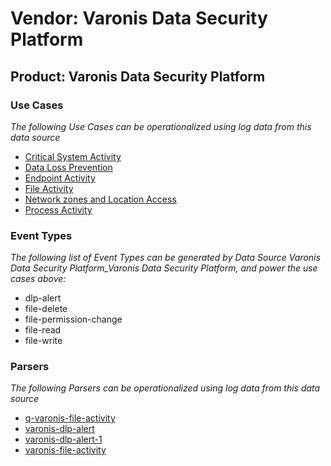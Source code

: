 Vendor: Varonis Data Security Platform
======================================
Product: Varonis Data Security Platform
---------------------------------------

### Use Cases

_The following Use Cases can be operationalized using log data from this data source_

* [Critical System Activity](usecase_critical_system_activity.md)
* [Data Loss Prevention](usecase_data_loss_prevention.md)
* [Endpoint Activity](usecase_endpoint_activity.md)
* [File Activity](usecase_file_activity.md)
* [Network zones and Location Access](usecase_network_zones_and_location_access.md)
* [Process Activity](usecase_process_activity.md)


### Event Types

_The following list of Event Types can be generated by Data Source Varonis Data Security Platform_Varonis Data Security Platform, and power the use cases above:_

- dlp-alert
- file-delete
- file-permission-change
- file-read
- file-write


### Parsers

_The following Parsers can be operationalized using log data from this data source_

* [q-varonis-file-activity](parserContent_q-varonis-file-activity.md)
* [varonis-dlp-alert](parserContent_varonis-dlp-alert.md)
* [varonis-dlp-alert-1](parserContent_varonis-dlp-alert-1.md)
* [varonis-file-activity](parserContent_varonis-file-activity.md)
